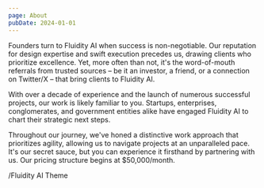 ```yaml
---
page: About
pubDate: 2024-01-01
---
```


Founders turn to Fluidity AI when success is non-negotiable. Our reputation for design expertise and swift execution precedes us, drawing clients who prioritize excellence. Yet, more often than not, it's the word-of-mouth referrals from trusted sources – be it an investor, a friend, or a connection on Twitter/X – that bring clients to Fluidity AI.

With over a decade of experience and the launch of numerous successful projects, our work is likely familiar to you. Startups, enterprises, conglomerates, and government entities alike have engaged Fluidity AI to chart their strategic next steps.

Throughout our journey, we've honed a distinctive work approach that prioritizes agility, allowing us to navigate projects at an unparalleled pace. It's our secret sauce, but you can experience it firsthand by partnering with us.
Our pricing structure begins at $50,000/month.


/Fluidity AI Theme